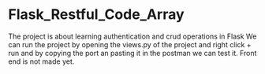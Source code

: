 # Flask_Restful_Code_Array
The project is about learning authentication and crud operations in Flask 
We can run the project by opening the views.py of the project and right click + run
and by copying the port an pasting it in the postman we can test it.
Front end is not made yet.
